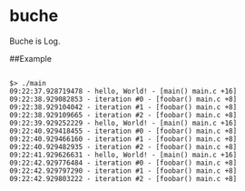buche
=====

Buche is Log.


##Example
<pre><code>
$> ./main
09:22:37.928719478 - hello, World! - [main() main.c +16]
09:22:38.929082853 - iteration #0 - [foobar() main.c +8]
09:22:38.929104042 - iteration #1 - [foobar() main.c +8]
09:22:38.929109665 - iteration #2 - [foobar() main.c +8]
09:22:39.929252229 - hello, World! - [main() main.c +16]
09:22:40.929418455 - iteration #0 - [foobar() main.c +8]
09:22:40.929466160 - iteration #1 - [foobar() main.c +8]
09:22:40.929482935 - iteration #2 - [foobar() main.c +8]
09:22:41.929626631 - hello, World! - [main() main.c +16]
09:22:42.929776484 - iteration #0 - [foobar() main.c +8]
09:22:42.929797290 - iteration #1 - [foobar() main.c +8]
09:22:42.929803222 - iteration #2 - [foobar() main.c +8]
</pre></code>
